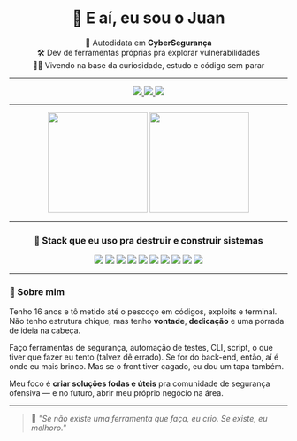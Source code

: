 <h1 align="center">👋 E aí, eu sou o Juan</h1>

<p align="center">
  🧠 Autodidata em <strong>CyberSegurança</strong><br>
  🛠️ Dev de ferramentas próprias pra explorar vulnerabilidades<br>
  🧑‍💻 Vivendo na base da curiosidade, estudo e código sem parar<br>
</p>

---

<div align="center">
  <a href="https://www.instagram.com/juan._reis/" target="_blank">
    <img src="https://img.shields.io/badge/Instagram-E4405F?style=for-the-badge&logo=instagram&logoColor=white">
  </a>
  <a href="https://discord.com/users/1309206929913937923" target="_blank">
    <img src="https://img.shields.io/badge/Discord-7289DA?style=for-the-badge&logo=discord&logoColor=white">
  </a>
  <a href="https://www.linkedin.com/in/juan-teixeira-dos-reis-4423b9338" target="_blank">
    <img src="https://img.shields.io/badge/LinkedIn-0077B5?style=for-the-badge&logo=linkedin&logoColor=white">
  </a>
</div>

---

<div align="center">
  <img height="180em" src="https://github-readme-stats.vercel.app/api?username=JuaanReis&show_icons=true&theme=radical&hide_border=true&count_private=true">
  <img height="180em" src="https://github-readme-stats.vercel.app/api/top-langs/?username=JuaanReis&layout=compact&langs_count=7&theme=radical&hide_border=true">
</div>

---

<h3 align="center">🚀 Stack que eu uso pra destruir e construir sistemas</h3>

<p align="center">
  <img src="https://img.shields.io/badge/HTML5-e34c26?style=for-the-badge&logo=html5&logoColor=white">
  <img src="https://img.shields.io/badge/CSS3-264de4?style=for-the-badge&logo=css3&logoColor=white">
  <img src="https://img.shields.io/badge/JavaScript-f7df1e?style=for-the-badge&logo=javascript&logoColor=black">
  <img src="https://img.shields.io/badge/Node.js-339933?style=for-the-badge&logo=nodedotjs&logoColor=white">
  <img src="https://img.shields.io/badge/Express.js-404D59?style=for-the-badge">
  <img src="https://img.shields.io/badge/Python-3776ab?style=for-the-badge&logo=python&logoColor=white">
  <img src="https://img.shields.io/badge/Flask-000000?style=for-the-badge&logo=flask&logoColor=white">
  <img src="https://img.shields.io/badge/Shell-121011?style=for-the-badge&logo=gnu-bash&logoColor=white">
  <img src="https://img.shields.io/badge/Go-00ADD8?style=for-the-badge&logo=go&logoColor=white">
  <img src="https://img.shields.io/badge/Gitpod-000000?style=for-the-badge&logo=gitpod&logoColor=#FFAE33">
</p>

---

### 🧨 Sobre mim

Tenho 16 anos e tô metido até o pescoço em códigos, exploits e terminal. Não tenho estrutura chique, mas tenho **vontade**, **dedicação** e uma porrada de ideia na cabeça.

Faço ferramentas de segurança, automação de testes, CLI, script, o que tiver que fazer eu tento (talvez dê errado). Se for do back-end, então, aí é onde eu mais brinco. Mas se o front tiver cagado, eu dou um tapa também.

Meu foco é **criar soluções fodas e úteis** pra comunidade de segurança ofensiva — e no futuro, abrir meu próprio negócio na área.

---

> 💬 *"Se não existe uma ferramenta que faça, eu crio. Se existe, eu melhoro."*
